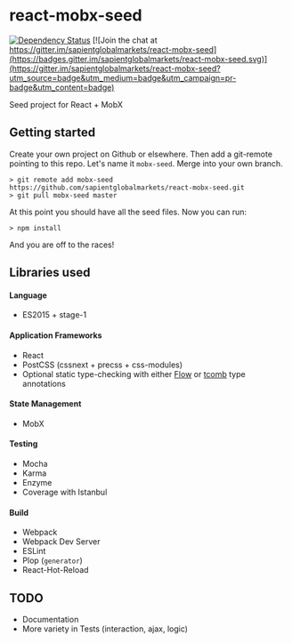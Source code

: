 # react-mobx-seed

[![Dependency Status](https://david-dm.org/sapientglobalmarkets/react-mobx-seed.svg)](https://david-dm.org/sapientglobalmarkets/react-mobx-seed)
[![Join the chat at https://gitter.im/sapientglobalmarkets/react-mobx-seed](https://badges.gitter.im/sapientglobalmarkets/react-mobx-seed.svg)](https://gitter.im/sapientglobalmarkets/react-mobx-seed?utm_source=badge&utm_medium=badge&utm_campaign=pr-badge&utm_content=badge)

Seed project for React + MobX

## Getting started
Create your own project on Github or elsewhere. Then add a git-remote pointing to this repo. Let's name it `mobx-seed`. Merge into your own branch.

```shell
> git remote add mobx-seed https://github.com/sapientglobalmarkets/react-mobx-seed.git
> git pull mobx-seed master
```

At this point you should have all the seed files. Now you can run:
```shell
> npm install
```

And you are off to the races!

## Libraries used

#### Language
- ES2015 + stage-1

#### Application Frameworks

- React
- PostCSS (cssnext + precss + css-modules)
- Optional static type-checking with either [Flow](https://flowtype.org) or [tcomb](https://github.com/gcanti/tcomb) type annotations

#### State Management

- MobX

#### Testing

- Mocha
- Karma
- Enzyme
- Coverage with Istanbul

#### Build

- Webpack
- Webpack Dev Server
- ESLint
- Plop (`generator`)
- React-Hot-Reload

## TODO

- Documentation
- More variety in Tests (interaction, ajax, logic)
